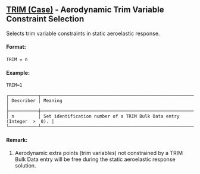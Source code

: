 ## [TRIM (Case)](https://nexus.hexagon.com/documentationcenter/bundle/MSC_Nastran_2022.4/page/Nastran_Combined_Book/qrg/casecontrol4a/TOC.TRIM.Case.xhtml) - Aerodynamic Trim Variable Constraint Selection

Selects trim variable constraints in static aeroelastic response.

#### Format:

```nastran
TRIM = n
```

#### Example:

```nastran
TRIM=1
```

```text
┌───────────┬──────────────────────────────────────────────────────────────────────┐
│ Describer │ Meaning                                                              │
├───────────┼──────────────────────────────────────────────────────────────────────┤
│ n         │ Set identification number of a TRIM Bulk Data entry (Integer  >  0). │
└───────────┴──────────────────────────────────────────────────────────────────────┘
```

#### Remark:

1. Aerodynamic extra points (trim variables) not constrained by a TRIM Bulk Data entry will be free during the static aeroelastic response solution.
